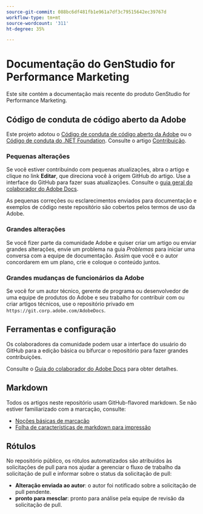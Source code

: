 ```yaml
---
source-git-commit: 088bc6df481fb1e961a7df3c79515642ec39767d
workflow-type: tm+mt
source-wordcount: '311'
ht-degree: 35%

---
```

# Documentação do GenStudio for Performance Marketing

Este site contém a documentação mais recente do produto GenStudio for Performance Marketing.

## Código de conduta de código aberto da Adobe

Este projeto adotou o [Código de conduta de código aberto da Adobe](code-of-conduct.md) ou o [Código de conduta do .NET Foundation](https://dotnetfoundation.org/about/policies/code-of-conduct). Consulte o artigo [Contribuição](contributing.md).

### Pequenas alterações

Se você estiver contribuindo com pequenas atualizações, abra o artigo e clique no link **Editar**, que direciona você à origem GitHub do artigo. Use a interface do GitHub para fazer suas atualizações. Consulte o [guia geral do colaborador do Adobe Docs](https://experienceleague.adobe.com/pt-br/docs/contributor/contributor-guide/introduction).

As pequenas correções ou esclarecimentos enviados para documentação e exemplos de código neste repositório são cobertos pelos termos de uso da Adobe.

### Grandes alterações

Se você fizer parte da comunidade Adobe e quiser criar um artigo ou enviar grandes alterações, envie um problema na guia _Problemas_ para iniciar uma conversa com a equipe de documentação. Assim que você e o autor concordarem em um plano, crie e coloque o conteúdo juntos.

### Grandes mudanças de funcionários da Adobe

Se você for um autor técnico, gerente de programa ou desenvolvedor de uma equipe de produtos do Adobe e seu trabalho for contribuir com ou criar artigos técnicos, use o repositório privado em `https://git.corp.adobe.com/AdobeDocs`.

## Ferramentas e configuração

Os colaboradores da comunidade podem usar a interface do usuário do GitHub para a edição básica ou bifurcar o repositório para fazer grandes contribuições.

Consulte o [Guia do colaborador do Adobe Docs](https://experienceleague.adobe.com/pt-br/docs/contributor/contributor-guide/introduction) para obter detalhes.

## Markdown

Todos os artigos neste repositório usam GitHub-flavored markdown. Se não estiver familiarizado com a marcação, consulte:

- [Noções básicas de marcação](https://docs.github.com/br/get-started/writing-on-github/getting-started-with-writing-and-formatting-on-github/basic-writing-and-formatting-syntax)
- [Folha de características de markdown para impressão](https://docs.github.com/en/get-started/getting-started-with-git/git-cheatsheet)

## Rótulos

No repositório público, os rótulos automatizados são atribuídos às solicitações de pull para nos ajudar a gerenciar o fluxo de trabalho da solicitação de pull e informar sobre o status da solicitação de pull:

- **Alteração enviada ao autor**: o autor foi notificado sobre a solicitação de pull pendente.
- **pronto para mesclar**: pronto para análise pela equipe de revisão da solicitação de pull.
